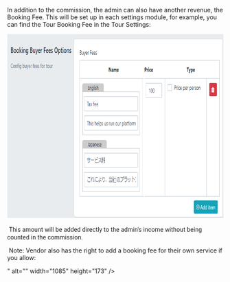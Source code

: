 <p>In addition to the commission, the admin can also have another revenue, the Booking Fee. This will be set up in each settings module, for example, you can find the Tour Booking Fee in the Tour Settings:</p>
<p><img src="/assets/images/55e553054c970b6d81f05f7a508126cd.png" alt="" width="820" height="429" /></p>
<p><span style="color: #202022; font-family: roboto, sans-serif; font-size: 16px; letter-spacing: 0.15px; background-color: #ffffff;">&nbsp;</span><span style="color: #202022; font-family: roboto, sans-serif;"><span style="letter-spacing: 0.15px;">This amount will be added directly to the admin's income without being counted in the commission.</span></span></p>
<p>&nbsp;Note: Vendor also has the right to add a booking fee for their own service if you allow:</p>
<p>" alt="" width="1085" height="173" /></p>
<p>&nbsp;</p>